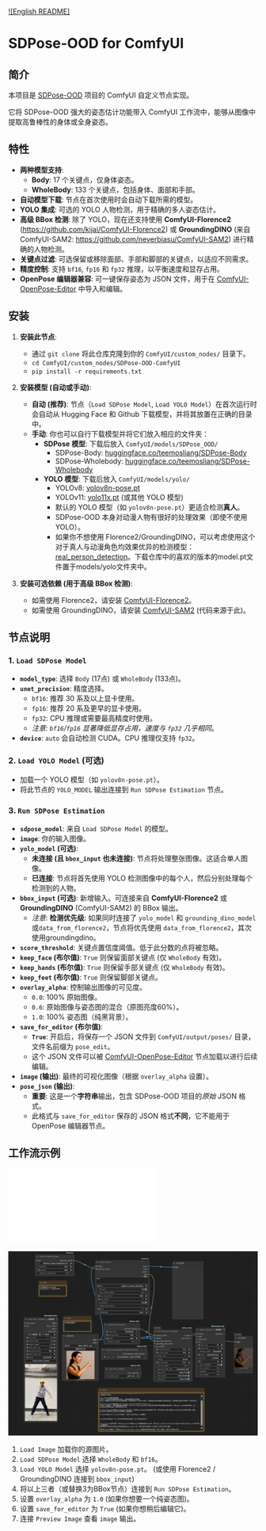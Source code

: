 [![English README]](README-EN.md)

# SDPose-OOD for ComfyUI

## 简介

本项目是 [SDPose-OOD](https://github.com/T-S-Liang/SDPose-OOD) 项目的 ComfyUI 自定义节点实现。

它将 SDPose-OOD 强大的姿态估计功能带入 ComfyUI 工作流中，能够从图像中提取高鲁棒性的身体或全身姿态。

## 特性

* **两种模型支持**:
    * **Body**: 17 个关键点，仅身体姿态。
    * **WholeBody**: 133 个关键点，包括身体、面部和手部。
* **自动模型下载**: 节点在首次使用时会自动下载所需的模型。
* **YOLO 集成**: 可选的 YOLO 人物检测，用于精确的多人姿态估计。
* **高级 BBox 检测**: 除了 YOLO，现在还支持使用 **ComfyUI-Florence2** (https://github.com/kijai/ComfyUI-Florence2) 或 **GroundingDINO** (来自 ComfyUI-SAM2: https://github.com/neverbiasu/ComfyUI-SAM2) 进行精确的人物检测。
* **关键点过滤**: 可选保留或移除面部、手部和脚部的关键点，以适应不同需求。
* **精度控制**: 支持 `bf16`, `fp16` 和 `fp32` 推理，以平衡速度和显存占用。
* **OpenPose 编辑器兼容**: 可一键保存姿态为 JSON 文件，用于在 [ComfyUI-OpenPose-Editor](https://github.com/judian17/ComfyUI-OpenPose-Editor-jd) 中导入和编辑。

## 安装

1.  **安装此节点**:
    * 通过 `git clone` 将此仓库克隆到你的 `ComfyUI/custom_nodes/` 目录下。
    * `cd ComfyUI/custom_nodes/SDPose-OOD-ComfyUI`
    * `pip install -r requirements.txt`

2.  **安装模型 (自动或手动)**:
    * **自动 (推荐)**: 节点（`Load SDPose Model`, `Load YOLO Model`）在首次运行时会自动从 Hugging Face 和 Github 下载模型，并将其放置在正确的目录中。
    * **手动**: 你也可以自行下载模型并将它们放入相应的文件夹：
        * **SDPose 模型**: 下载后放入 `ComfyUI/models/SDPose_OOD/`
            * SDPose-Body: [huggingface.co/teemosliang/SDPose-Body](https://huggingface.co/teemosliang/SDPose-Body)
            * SDPose-Wholebody: [huggingface.co/teemosliang/SDPose-Wholebody](https://huggingface.co/teemosliang/SDPose-Wholebody)
        * **YOLO 模型**: 下载后放入 `ComfyUI/models/yolo/`
            * YOLOv8: [yolov8n-pose.pt](https://github.com/ultralytics/assets/releases/download/v8.0.0/yolov8n-pose.pt)
            * YOLOv11: [yolo11x.pt](https://github.com/ultralytics/assets/releases/download/v8.3.0/yolo11x.pt) (或其他 YOLO 模型)
            * 默认的 YOLO 模型（如 `yolov8n-pose.pt`）更适合检测**真人**。
            * SDPose-OOD 本身对动漫人物有很好的处理效果（即使不使用 YOLO）。
            * 如果你不想使用 Florence2/GroundingDINO，可以考虑使用这个对于真人与动漫角色均效果优异的检测模型：[real_person_detection](https://huggingface.co/deepghs/real_person_detection)。下载仓库中的喜欢的版本的model.pt文件置于models/yolo文件夹中。

3.  **安装可选依赖 (用于高级 BBox 检测)**:
    * 如需使用 Florence2，请安装 [ComfyUI-Florence2](https://github.com/kijai/ComfyUI-Florence2)。
    * 如需使用 GroundingDINO，请安装 [ComfyUI-SAM2](https://github.com/neverbiasu/ComfyUI-SAM2) (代码来源于此)。

## 节点说明

### 1. `Load SDPose Model`

* **`model_type`**: 选择 `Body` (17点) 或 `WholeBody` (133点)。
* **`unet_precision`**: 精度选择。
    * `bf16`: 推荐 30 系及以上显卡使用。
    * `fp16`: 推荐 20 系及更早的显卡使用。
    * `fp32`: CPU 推理或需要最高精度时使用。
    * *注意: `bf16`/`fp16` 显著降低显存占用，速度与 `fp32` 几乎相同*。
* **`device`**: `auto` 会自动检测 CUDA。CPU 推理仅支持 `fp32`。

### 2. `Load YOLO Model` (可选)

* 加载一个 YOLO 模型（如 `yolov8n-pose.pt`）。
* 将此节点的 `YOLO_MODEL` 输出连接到 `Run SDPose Estimation` 节点。

### 3. `Run SDPose Estimation`

* **`sdpose_model`**: 来自 `Load SDPose Model` 的模型。
* **`image`**: 你的输入图像。
* **`yolo_model` (可选)**:
    * **未连接 (且 `bbox_input` 也未连接)**: 节点将处理整张图像。这适合单人图像。
    * **已连接**: 节点将首先使用 YOLO 检测图像中的每个人，然后分别处理每个检测到的人物。
* **`bbox_input` (可选)**: 新增输入。可连接来自 **ComfyUI-Florence2** 或 **GroundingDINO** (ComfyUI-SAM2) 的 BBox 输出。
    * *注意*: **检测优先级**: 如果同时连接了 `yolo_model` 和 `grounding_dino_model`或`data_from_florence2`，节点将优先使用 `data_from_florence2`，其次使用groundingdino。
* **`score_threshold`**: 关键点置信度阈值。低于此分数的点将被忽略。
* **`keep_face` (布尔值)**: `True` 则保留面部关键点 (仅 `WholeBody` 有效)。
* **`keep_hands` (布尔值)**: `True` 则保留手部关键点 (仅 `WholeBody` 有效)。
* **`keep_feet` (布尔值)**: `True` 则保留脚部关键点。
* **`overlay_alpha`**: 控制输出图像的可见度。
    * `0.0`: 100% 原始图像。
    * `0.6`: 原始图像与姿态图的混合（原图亮度60%）。
    * `1.0`: 100% 姿态图（纯黑背景）。
* **`save_for_editor` (布尔值)**:
    * **`True`**: 开启后，将保存一个 JSON 文件到 `ComfyUI/output/poses/` 目录，文件名前缀为 `pose_edit`。
    * 这个 JSON 文件可以被 [ComfyUI-OpenPose-Editor](https://github.com/judian17/ComfyUI-OpenPose-Editor-jd) 节点加载以进行后续编辑。
* **`image` (输出)**: 最终的可视化图像（根据 `overlay_alpha` 设置）。
* **`pose_json` (输出)**:
    * **重要**: 这是一个**字符串**输出，包含 SDPose-OOD 项目的*原始* JSON 格式。
    * 此格式与 `save_for_editor` 保存的 JSON 格式**不同**，它不能用于 OpenPose 编辑器节点。

## 工作流示例

![workflow](./workflow/sdpose_ood.json)

![Example](./example.png)

1.  `Load Image` 加载你的源图片。
2.  `Load SDPose Model` 选择 `WholeBody` 和 `bf16`。
3.  `Load YOLO Model` 选择 `yolov8n-pose.pt`。 (或使用 Florence2 / GroundingDINO 连接到 `bbox_input`)
4.  将以上三者（或替换3为BBox节点）连接到 `Run SDPose Estimation`。
5.  设置 `overlay_alpha` 为 `1.0` (如果你想要一个纯姿态图)。
6.  设置 `save_for_editor` 为 `True` (如果你想稍后编辑它)。
7.  连接 `Preview Image` 查看 `image` 输出。
